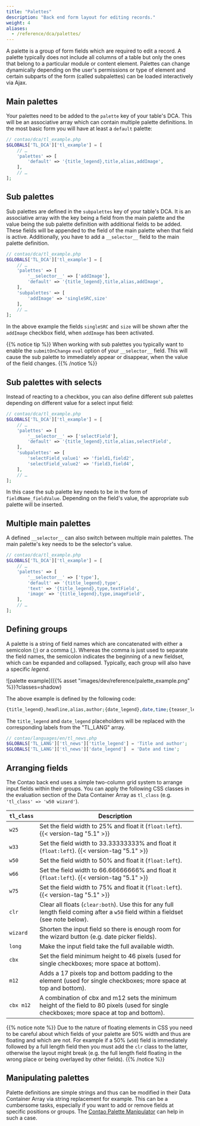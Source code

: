 ```yaml
---
title: "Palettes"
description: "Back end form layout for editing records."
weight: 4
aliases:
  - /reference/dca/palettes/
---
```



A palette is a group of form fields which are required to edit a record. A
palette typically does not include all columns of a table but only the ones that
belong to a particular module or content element. Palettes can change
dynamically depending on the user's permissions or type of element and certain
subparts of the form (called subpalettes) can be loaded interactively via Ajax.


## Main palettes

Your palettes need to be added to the `palette` key of your table's DCA. This
will be an associative array which can contain multiple palette definitions. In
the most basic form you will have at least a `default` palette:

```php
// contao/dca/tl_example.php
$GLOBALS['TL_DCA']['tl_example'] = [
    // …
    'palettes' => [
        'default' => '{title_legend},title,alias,addImage',
    ],
    // …
];
```


## Sub palettes

Sub palettes are defined in the `subpalettes` key of your table's DCA. It is an
associative array with the key being a field from the main palette and the value
being the sub palette definition with additional fields to be added. These
fields will be appended to the field of the main palette when that field is
active. Additionally, you have to add a `__selector__` field to the main palette
definition.

```php
// contao/dca/tl_example.php
$GLOBALS['TL_DCA']['tl_example'] = [
    // …
    'palettes' => [
        '__selector__' => ['addImage'],
        'default' => '{title_legend},title,alias,addImage',
    ],
    'subpalettes' => [
        'addImage' => 'singleSRC,size'
    ],
    // …
];
```

In the above example the fields `singleSRC` and `size` will be shown after the
`addImage` checkbox field, when `addImage` has been activated.

{{% notice tip %}}
When working with sub palettes you typically want to enable the `submitOnChange` `eval` option of your `__selector__` field. This will cause
the sub palette to immediately appear or disappear, when the value of the field changes.
{{% /notice %}}


## Sub palettes with selects

Instead of reacting to a checkbox, you can also define different sub palettes
depending on different value for a select input field:

```php
// contao/dca/tl_example.php
$GLOBALS['TL_DCA']['tl_example'] = [
    // …
    'palettes' => [
        '__selector__' => ['selectField'],
        'default' => '{title_legend},title,alias,selectField',
    ],
    'subpalettes' => [
        'selectField_value1' => 'field1,field2',
        'selectField_value2' => 'field3,field4',
    ],
    // …
];
```

In this case the sub palette key needs to be in the form of
`fieldName_fieldValue`. Depending on the field's value, the appropriate sub
palette will be inserted.


## Multiple main palettes

A defined `__selector__` can also switch between multiple main palettes. The
main palette's key needs to be the selector's value.

```php
// contao/dca/tl_example.php
$GLOBALS['TL_DCA']['tl_example'] = [
    // …
    'palettes' => [
        '__selector__' => ['type'],
        'default' => '{title_legend},type',
        'text' => '{title_legend},type,textField',
        'image' => '{title_legend},type,imageField',
    ],
    // …
];
```


## Defining groups

A palette is a string of field names which are concatenated with either a
semicolon (;) or a comma (,). Whereas the comma is just used to separate the
field names, the semicolon indicates the beginning of a new fieldset, which can
be expanded and collapsed. Typically, each group will also have a specific _legend_.

![palette example]({{% asset "images/dev/reference/palette_example.png" %}}?classes=shadow)

The above example is defined by the following code:

```php
{title_legend},headline,alias,author;{date_legend},date,time;{teaser_legend:hide},subheadline,teaser
```

The `title_legend` and `date_legend` placeholders will be replaced with the
corresponding labels from the "TL_LANG" array.

```php
// contao/languages/en/tl_news.php
$GLOBALS['TL_LANG']['tl_news']['title_legend'] = 'Title and author';
$GLOBALS['TL_LANG']['tl_news']['date_legend']  = 'Date and time';
```


## Arranging fields

The Contao back end uses a simple two-column grid system to arrange input fields
within their groups. You can apply the following CSS classes in the evaluation
section of the Data Container Array as `tl_class` (e.g. `'tl_class' => 'w50 wizard'`).

| `tl_class` | Description |
| --- | --- |
| `w25` | Set the field width to 25% and float it (`float:left`). {{< version-tag "5.1" >}} |
| `w33` | Set the field width to 33.33333333% and float it (`float:left`). {{< version-tag "5.1" >}} |
| `w50` | Set the field width to 50% and float it (`float:left`). |
| `w66` | Set the field width to 66.66666666% and float it (`float:left`). {{< version-tag "5.1" >}} |
| `w75` | Set the field width to 75% and float it (`float:left`). {{< version-tag "5.1" >}} |
| `clr` | Clear all floats (`clear:both`). Use this for any full length field coming after a `w50` field within a fieldset (see note below). |
| `wizard` | Shorten the input field so there is enough room for the wizard button (e.g. date picker fields). |
| `long` | Make the input field take the full available width. |
| `cbx` | Set the field minimum height to 46 pixels (used for single checkboxes; more space at bottom). |
| `m12` | Adds a 17 pixels top and bottom padding to the element (used for single checkboxes; more space at top and bottom). |
| `cbx m12` | A combination of cbx and m12 sets the minimum height of the field to 80 pixels (used for single checkboxes; more space at top and bottom). |

{{% notice note %}}
Due to the nature of floating elements in CSS you need to be careful about which fields of your palette are 50% width
and thus are floating and which are not. For example if a 50% (`w50`) field is immediately followed by a full length
field then you must add the `clr` class to the latter, otherwise the layout might break (e.g. the full length field 
floating in the wrong place or being overlayed by other fields).
{{% /notice %}}


## Manipulating palettes

Palette definitions are simple strings and thus can be modified in their Data
Container Array via string replacement for example. This can be a cumbersome
tasks, especially if you want to add or remove fields at specific positions or
groups. The [Contao Palette Manipulator][1] can help in such a case.

[1]: ../../../framework/dca/palettemanipulator/
[2]: ../reference/fields/
